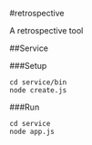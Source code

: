 #retrospective

A retrospective tool

##Service

###Setup

```Shell
cd service/bin
node create.js
```

###Run


```Shell
cd service
node app.js
```
